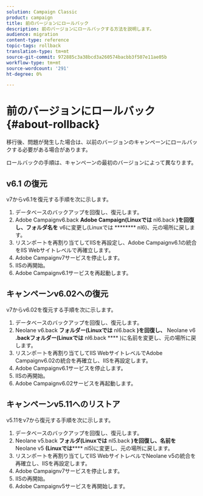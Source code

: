 ```yaml
---
solution: Campaign Classic
product: campaign
title: 前のバージョンにロールバック
description: 前のバージョンにロールバックする方法を説明します。
audience: migration
content-type: reference
topic-tags: rollback
translation-type: tm+mt
source-git-commit: 972885c3a38bcd3a260574bacbb3f507e11ae05b
workflow-type: tm+mt
source-wordcount: '291'
ht-degree: 0%

---
```



# 前のバージョンにロールバック{#about-rollback}

移行後、問題が発生した場合は、以前のバージョンのキャンペーンにロールバックする必要がある場合があります。

ロールバックの手順は、キャンペーンの最初のバージョンによって異なります。

## v6.1 の復元

v7からv6.1を復元する手順を次に示します。

1. データベースのバックアップを回復し、復元します。
1. Adobe Campaignv6.back **Adobe Campaign(Linuxでは** nl6.back **)を回復し、フォルダ名を** v6に変更し(Linuxでは ******** nl6)、元の場所に戻します。
1. リスンポートを再割り当てしてIISを再設定し、Adobe Campaignv6.1の統合をIIS Webサイトレベルで再確立します。
1. Adobe Campaignv7サービスを停止します。
1. IISの再開始。
1. Adobe Campaignv6.1サービスを再起動します。

## キャンペーンv6.02への復元

v7からv6.02を復元する手順を次に示します。

1. データベースのバックアップを回復し、復元します。
1. Neolane v6.back **フォルダー(Linuxでは** nl6.back **)を回復し、** Neolane v6 **.backフォルダー(Linuxでは** nl6.back **** )に名前を変更し、元の場所に戻します。
1. リスンポートを再割り当てしてIIS WebサイトレベルでAdobe Campaignv6.02の統合を再確立し、IISを再設定します。
1. Adobe Campaignv6.1サービスを停止します。
1. IISの再開始。
1. Adobe Campaignv6.02サービスを再起動します。

## キャンペーンv5.11へのリストア

v5.11をv7から復元する手順を次に示します。

1. データベースのバックアップを回復し、復元します。
1. Neolane v5.back **フォルダ(Linuxでは** nl5.back **)を回復し、名前を** Neolane v5 **(Linuxでは****** nl5)に変更し、元の場所に戻します。
1. リスンポートを再割り当てしてIIS WebサイトレベルでNeolane v5の統合を再確立し、IISを再設定します。
1. Adobe Campaignv7サービスを停止します。
1. IISの再開始。
1. Adobe Campaignv5サービスを再開始します。

